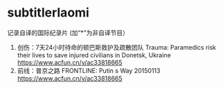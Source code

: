 # subtitlerlaomi
记录自译的国际纪录片 (加“*”为非自译节目）

1. 创伤：7天24小时待命的顿巴斯救护及疏散团队 Trauma: Paramedics risk their lives to save injured civilians in Donetsk, Ukraine https://www.acfun.cn/v/ac33818665
2. 前线：普京之路 FRONTLINE: Putin s Way 20150113 https://www.acfun.cn/v/ac33818665
